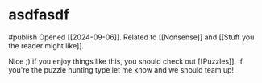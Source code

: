 # asdfasdf
#publish 
Opened [[2024-09-06]]. Related to [[Nonsense]] and [[Stuff you the reader might like]].

Nice ;) if you enjoy things like this, you should check out [[Puzzles]]. If you're the puzzle hunting type let me know and we should team up!
